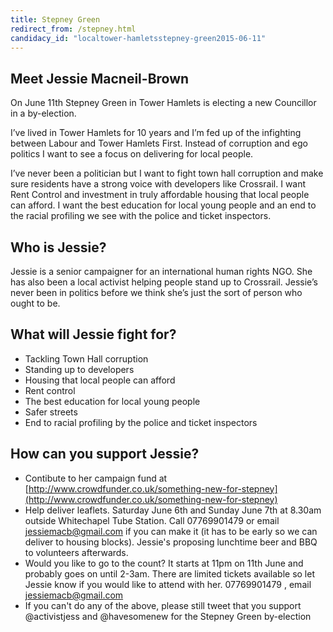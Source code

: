 ```yaml
---
title: Stepney Green
redirect_from: /stepney.html
candidacy_id: "localtower-hamletsstepney-green2015-06-11"
---
```


## Meet Jessie Macneil-Brown

On June 11th Stepney Green in Tower Hamlets is electing a new Councillor in a by-election. 

I’ve lived in Tower Hamlets for 10 years and I’m fed up of the infighting between Labour and Tower Hamlets First. Instead of corruption and ego politics I want  to see a focus on delivering for local people.

I’ve never been a politician but I want to fight town hall corruption and make sure residents have a strong voice with developers like Crossrail. I want Rent Control and investment in truly affordable housing that local people can afford. I want the best education for local young people and an end to the racial profiling we see with the police and ticket inspectors.

## Who is Jessie?

Jessie is a senior campaigner for an international human rights NGO. She has also been a local activist helping people stand up to Crossrail. Jessie’s never been in politics before we think she’s just the sort of person who ought to be.

## What will Jessie fight for?

*   Tackling Town Hall corruption
*   Standing up to developers
*   Housing that local people can afford
*   Rent control
*   The best education for local young people
*   Safer streets
*   End to racial profiling by the police and ticket inspectors

## How can you support Jessie?

*   Contibute to her campaign fund at [http://www.crowdfunder.co.uk/something-new-for-stepney](http://www.crowdfunder.co.uk/something-new-for-stepney)
*   Help deliver leaflets. Saturday June 6th and Sunday June 7th at 8.30am outside Whitechapel Tube Station. Call 07769901479 or email [jessiemacb@gmail.com](mailto:jessiemacb@gmail.com) if you can make it (it has to be early so we can deliver to housing blocks). Jessie's proposing lunchtime beer and BBQ to volunteers afterwards.
*   Would you like to go to the count? It starts at 11pm on 11th June and probably goes on until 2-3am. There are limited tickets available so let Jessie know if you would like to attend with her. 07769901479 , email [jessiemacb@gmail.com](mailto:jessiemacb@gmail.com)
*   If you can't do any of the above, please still tweet that you support @activistjess and @havesomenew for the Stepney Green by-election